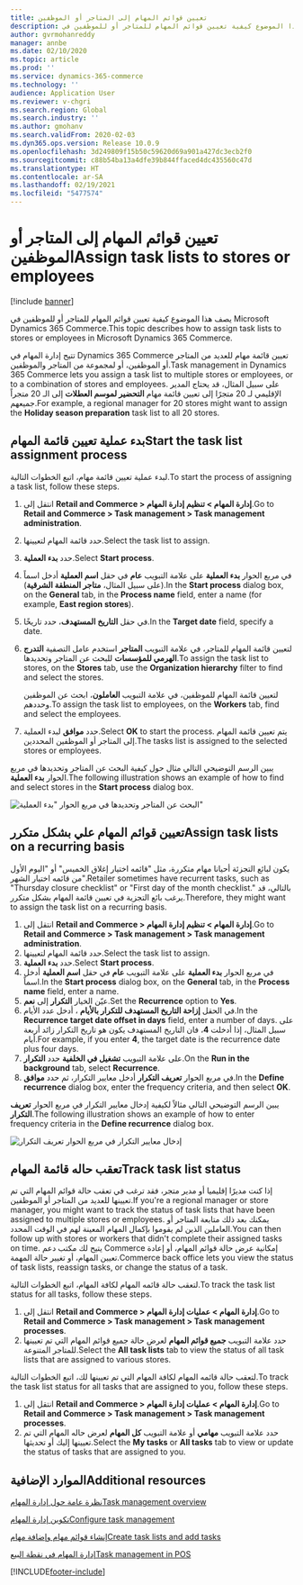 ```yaml
---
title: تعيين قوائم المهام إلى المتاجر أو الموظفين
description: يصف هذا الموضوع كيفية تعيين قوائم المهام للمتاجر أو للموظفين في Microsoft Dynamics 365 Commerce.
author: gvrmohanreddy
manager: annbe
ms.date: 02/10/2020
ms.topic: article
ms.prod: ''
ms.service: dynamics-365-commerce
ms.technology: ''
audience: Application User
ms.reviewer: v-chgri
ms.search.region: Global
ms.search.industry: ''
ms.author: gmohanv
ms.search.validFrom: 2020-02-03
ms.dyn365.ops.version: Release 10.0.9
ms.openlocfilehash: 3d249809f15b50c59620d69a901a427dc3ecb2f0
ms.sourcegitcommit: c88b54ba13a4dfe39b844ffaced4dc435560c47d
ms.translationtype: HT
ms.contentlocale: ar-SA
ms.lasthandoff: 02/19/2021
ms.locfileid: "5477574"
---
```

# <a name="assign-task-lists-to-stores-or-employees"></a><span data-ttu-id="3a7bf-103">تعيين قوائم المهام إلى المتاجر أو الموظفين</span><span class="sxs-lookup"><span data-stu-id="3a7bf-103">Assign task lists to stores or employees</span></span>

[!include [banner](includes/banner.md)]

<span data-ttu-id="3a7bf-104">يصف هذا الموضوع كيفية تعيين قوائم المهام للمتاجر أو للموظفين في Microsoft Dynamics 365 Commerce.</span><span class="sxs-lookup"><span data-stu-id="3a7bf-104">This topic describes how to assign task lists to stores or employees in Microsoft Dynamics 365 Commerce.</span></span>

<span data-ttu-id="3a7bf-105">تتيح إدارة المهام في Dynamics 365 Commerce تعيين قائمة مهام للعديد من المتاجر أو الموظفين، أو لمجموعة من المتاجر والموظفين.</span><span class="sxs-lookup"><span data-stu-id="3a7bf-105">Task management in Dynamics 365 Commerce lets you assign a task list to multiple stores or employees, or to a combination of stores and employees.</span></span> <span data-ttu-id="3a7bf-106">على سبيل المثال، قد يحتاج المدير الإقليمي لـ 20 متجرًا إلى تعيين قائمة مهام **التحضير لموسم العطلات** إلى الـ 20 متجراً جميعهم.</span><span class="sxs-lookup"><span data-stu-id="3a7bf-106">For example, a regional manager for 20 stores might want to assign the **Holiday season preparation** task list to all 20 stores.</span></span>

## <a name="start-the-task-list-assignment-process"></a><span data-ttu-id="3a7bf-107">بدء عملية تعيين قائمة المهام</span><span class="sxs-lookup"><span data-stu-id="3a7bf-107">Start the task list assignment process</span></span>

<span data-ttu-id="3a7bf-108">لبدء عملية تعيين قائمة مهام، اتبع الخطوات التالية.</span><span class="sxs-lookup"><span data-stu-id="3a7bf-108">To start the process of assigning a task list, follow these steps.</span></span>

1. <span data-ttu-id="3a7bf-109">انتقل إلى **Retail and Commerce \> إدارة المهام \> تنظيم إدارة المهام**.</span><span class="sxs-lookup"><span data-stu-id="3a7bf-109">Go to **Retail and Commerce \> Task management \> Task management administration**.</span></span>
1. <span data-ttu-id="3a7bf-110">حدد قائمة المهام لتعيينها.</span><span class="sxs-lookup"><span data-stu-id="3a7bf-110">Select the task list to assign.</span></span>
1. <span data-ttu-id="3a7bf-111">حدد **بدء العملية**.</span><span class="sxs-lookup"><span data-stu-id="3a7bf-111">Select **Start process**.</span></span>
1. <span data-ttu-id="3a7bf-112">في مربع الحوار **بدء العملية** على علامة التبويب **عام** في حقل **اسم العملية** أدخل اسماً (على سبيل المثال، **متاجر المنطقة الشرقية**).</span><span class="sxs-lookup"><span data-stu-id="3a7bf-112">In the **Start process** dialog box, on the **General** tab, in the **Process name** field, enter a name (for example, **East region stores**).</span></span>
1. <span data-ttu-id="3a7bf-113">في حقل **التاريخ المستهدف**، حدد تاريخًا.</span><span class="sxs-lookup"><span data-stu-id="3a7bf-113">In the **Target date** field, specify a date.</span></span>
1. <span data-ttu-id="3a7bf-114">لتعيين قائمة المهام للمتاجر، في علامة التبويب **المتاجر** استخدم عامل التصفية **التدرج الهرمي للمؤسسات** للبحث عن المتاجر وتحديدها.</span><span class="sxs-lookup"><span data-stu-id="3a7bf-114">To assign the task list to stores, on the **Stores** tab, use the **Organization hierarchy** filter to find and select the stores.</span></span>

    <span data-ttu-id="3a7bf-115">لتعيين قائمة المهام للموظفين، في علامة التبويب **العاملون**، ابحث عن الموظفين وحددهم.</span><span class="sxs-lookup"><span data-stu-id="3a7bf-115">To assign the task list to employees, on the **Workers** tab, find and select the employees.</span></span>

1. <span data-ttu-id="3a7bf-116">حدد **موافق** لبدء العملية.</span><span class="sxs-lookup"><span data-stu-id="3a7bf-116">Select **OK** to start the process.</span></span> <span data-ttu-id="3a7bf-117">يتم تعيين قائمة المهام إلى المتاجر أو الموظفين المحددين.</span><span class="sxs-lookup"><span data-stu-id="3a7bf-117">The tasks list is assigned to the selected stores or employees.</span></span>

<span data-ttu-id="3a7bf-118">يبين الرسم التوضيحي التالي مثال حول كيفية البحث عن المتاجر وتحديدها في مربع الحوار **‏‫بدء العملية‬**.</span><span class="sxs-lookup"><span data-stu-id="3a7bf-118">The following illustration shows an example of how to find and select stores in the **Start process** dialog box.</span></span>

![البحث عن المتاجر وتحديدها في مربع الحوار "بدء العملية"](media/HQ-Assign-Tasks-Lists.png)

## <a name="assign-task-lists-on-a-recurring-basis"></a><span data-ttu-id="3a7bf-120">تعيين قوائم المهام علي بشكل متكرر</span><span class="sxs-lookup"><span data-stu-id="3a7bf-120">Assign task lists on a recurring basis</span></span>

<span data-ttu-id="3a7bf-121">يكون لبائع التجزئة أحيانا مهام متكررة، مثل "قائمه اختيار إغلاق الخميس" أو "اليوم الأول من قائمه اختيار الشهر".</span><span class="sxs-lookup"><span data-stu-id="3a7bf-121">Retailer sometimes have recurrent tasks, such as "Thursday closure checklist" or "First day of the month checklist."</span></span> <span data-ttu-id="3a7bf-122">بالتالي، قد يرغب بائع التجزية في تعيين قائمة المهام بشكل متكرر.</span><span class="sxs-lookup"><span data-stu-id="3a7bf-122">Therefore, they might want to assign the task list on a recurring basis.</span></span>

1. <span data-ttu-id="3a7bf-123">انتقل إلى **Retail and Commerce \> إدارة المهام \> تنظيم إدارة المهام**.</span><span class="sxs-lookup"><span data-stu-id="3a7bf-123">Go to **Retail and Commerce \> Task management \> Task management administration**.</span></span>
1. <span data-ttu-id="3a7bf-124">حدد قائمة المهام لتعيينها.</span><span class="sxs-lookup"><span data-stu-id="3a7bf-124">Select the task list to assign.</span></span>
1. <span data-ttu-id="3a7bf-125">حدد **بدء العملية**.</span><span class="sxs-lookup"><span data-stu-id="3a7bf-125">Select **Start process**.</span></span>
1. <span data-ttu-id="3a7bf-126">في مربع الحوار **بدء العملية** على علامة التبويب **عام** في حقل **اسم العملية** أدخل اسماً.</span><span class="sxs-lookup"><span data-stu-id="3a7bf-126">In the **Start process** dialog box, on the **General** tab, in the **Process name** field, enter a name.</span></span>
1. <span data-ttu-id="3a7bf-127">عيّن الخيار **التكرار** إلى **نعم**.</span><span class="sxs-lookup"><span data-stu-id="3a7bf-127">Set the **Recurrence** option to **Yes**.</span></span>
1. <span data-ttu-id="3a7bf-128">في الحقل **إزاحة التاريخ المستهدف للتكرار بالأيام** ، أدخل عدد الأيام.</span><span class="sxs-lookup"><span data-stu-id="3a7bf-128">In the **Recurrence target date offset in days** field, enter a number of days.</span></span> <span data-ttu-id="3a7bf-129">على سبيل المثال، إذا أدخلت **4**، فان التاريخ المستهدف يكون هو تاريخ التكرار زائد أربعة أيام.</span><span class="sxs-lookup"><span data-stu-id="3a7bf-129">For example, if you enter **4**, the target date is the recurrence date plus four days.</span></span>
1. <span data-ttu-id="3a7bf-130">على علامة التبويب **تشغيل في الخلفية** حدد **التكرار**.</span><span class="sxs-lookup"><span data-stu-id="3a7bf-130">On the **Run in the background** tab, select **Recurrence**.</span></span>
1. <span data-ttu-id="3a7bf-131">في مربع الحوار **‏‫تعريف التكرار‬** أدخل معايير التكرار، ثم حدد **موافق**.</span><span class="sxs-lookup"><span data-stu-id="3a7bf-131">In the **Define recurrence** dialog box, enter the frequency criteria, and then select **OK**.</span></span>

<span data-ttu-id="3a7bf-132">يبين الرسم التوضيحي التالي مثالاً لكيفية إدخال معايير التكرار في مربع الحوار **تعريف التكرار**.</span><span class="sxs-lookup"><span data-stu-id="3a7bf-132">The following illustration shows an example of how to enter frequency criteria in the **Define recurrence** dialog box.</span></span>

![إدخال معايير التكرار في مربع الحوار ‏‫تعريف التكرار‬](media/HQ-Assign-Tasks-Lists-Recurrently.png)

## <a name="track-task-list-status"></a><span data-ttu-id="3a7bf-134">تعقب حاله قائمة المهام</span><span class="sxs-lookup"><span data-stu-id="3a7bf-134">Track task list status</span></span>

<span data-ttu-id="3a7bf-135">إذا كنت مديرًا إقليميا أو مدير متجر، فقد ترغب في تعقب حالة قوائم المهام التي تم تعيينها للعديد من المتاجر أو الموظفين.</span><span class="sxs-lookup"><span data-stu-id="3a7bf-135">If you're a regional manager or store manager, you might want to track the status of task lists that have been assigned to multiple stores or employees.</span></span> <span data-ttu-id="3a7bf-136">يمكنك بعد ذلك متابعة المتاجر أو العاملين الذين لم يقوموا بإكمال المهام المعينة لهم في الوقت المحدد.</span><span class="sxs-lookup"><span data-stu-id="3a7bf-136">You can then follow up with stores or workers that didn't complete their assigned tasks on time.</span></span> <span data-ttu-id="3a7bf-137">يتيح لك مكتب دعم Commerce إمكانية عرض حالة قوائم المهام، أو إعادة تعيين المهام، أو تغيير حالة المهمة.</span><span class="sxs-lookup"><span data-stu-id="3a7bf-137">Commerce back office lets you view the status of task lists, reassign tasks, or change the status of a task.</span></span>

<span data-ttu-id="3a7bf-138">لتعقب حالة قائمه المهام لكافة المهام، اتبع الخطوات التالية.</span><span class="sxs-lookup"><span data-stu-id="3a7bf-138">To track the task list status for all tasks, follow these steps.</span></span>

1. <span data-ttu-id="3a7bf-139">انتقل إلى **Retail and Commerce \> إدارة المهام \> عمليات إدارة المهام**.</span><span class="sxs-lookup"><span data-stu-id="3a7bf-139">Go to **Retail and Commerce \> Task management \> Task management processes**.</span></span>
1. <span data-ttu-id="3a7bf-140">حدد علامة التبويب **جميع قوائم المهام** لعرض حالة جميع قوائم المهام التي تم تعيينها للمتاجر المتنوعة.</span><span class="sxs-lookup"><span data-stu-id="3a7bf-140">Select the **All task lists** tab to view the status of all task lists that are assigned to various stores.</span></span>

<span data-ttu-id="3a7bf-141">لتعقب حالة قائمه المهام لكافة المهام التي تم تعيينها لك، اتبع الخطوات التالية.</span><span class="sxs-lookup"><span data-stu-id="3a7bf-141">To track the task list status for all tasks that are assigned to you, follow these steps.</span></span>

1. <span data-ttu-id="3a7bf-142">انتقل إلى **Retail and Commerce \> إدارة المهام \> عمليات إدارة المهام**.</span><span class="sxs-lookup"><span data-stu-id="3a7bf-142">Go to **Retail and Commerce \> Task management \> Task management processes**.</span></span>
1. <span data-ttu-id="3a7bf-143">حدد علامة التبويب **مهامي** أو علامة التبويب **كل المهام** لعرض حاله المهام التي تم تعيينها إليك أو تحديثها.</span><span class="sxs-lookup"><span data-stu-id="3a7bf-143">Select the **My tasks** or **All tasks** tab to view or update the status of tasks that are assigned to you.</span></span>

## <a name="additional-resources"></a><span data-ttu-id="3a7bf-144">الموارد الإضافية</span><span class="sxs-lookup"><span data-stu-id="3a7bf-144">Additional resources</span></span>

[<span data-ttu-id="3a7bf-145">نظرة عامة حول إدارة المهام</span><span class="sxs-lookup"><span data-stu-id="3a7bf-145">Task management overview</span></span>](task-mgmt-overview.md)

[<span data-ttu-id="3a7bf-146">تكوين إدارة المهام</span><span class="sxs-lookup"><span data-stu-id="3a7bf-146">Configure task management</span></span>](task-mgmt-configure.md)

[<span data-ttu-id="3a7bf-147">إنشاء قوائم مهام وإضافة مهام</span><span class="sxs-lookup"><span data-stu-id="3a7bf-147">Create task lists and add tasks</span></span>](task-mgmt-create-lists.md)

[<span data-ttu-id="3a7bf-148">إدارة المهام في نقطة البيع</span><span class="sxs-lookup"><span data-stu-id="3a7bf-148">Task management in POS</span></span>](task-mgmt-POS.md)


[!INCLUDE[footer-include](../includes/footer-banner.md)]
